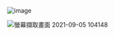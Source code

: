 
![image](https://user-images.githubusercontent.com/89327102/132112778-84441431-1758-4613-841f-012d42b53cea.png)


![螢幕擷取畫面 2021-09-05 104148](https://user-images.githubusercontent.com/89327102/132113109-6f1efa38-cf9a-4dcc-afc9-a8464a8507ac.jpg)
